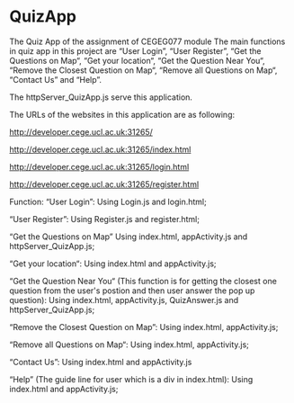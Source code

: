 # QuizApp
The Quiz App of the assignment of CEGEG077 module
The main functions in quiz app in this project are “User Login”, “User Register”, “Get the Questions on Map“, “Get your location“, “Get the Question Near You“, “Remove the Closest Question on Map“, “Remove all Questions on Map“, “Contact Us” and “Help”. 

The httpServer_QuizApp.js serve this application.

The URLs of the websites in this application are as following:

http://developer.cege.ucl.ac.uk:31265/

http://developer.cege.ucl.ac.uk:31265/index.html

http://developer.cege.ucl.ac.uk:31265/login.html

http://developer.cege.ucl.ac.uk:31265/register.html

Function: “User Login”: Using Login.js and login.html;

“User Register”: Using Register.js and register.html;

“Get the Questions on Map” Using index.html, appActivity.js and  httpServer_QuizApp.js;

“Get your location“: Using index.html and appActivity.js;

“Get the Question Near You“ (This function is for getting the closest one question from the user's postion and then user answer the pop up question): Using index.html, appActivity.js, QuizAnswer.js and httpServer_QuizApp.js;

“Remove the Closest Question on Map”:  Using index.html, appActivity.js;

“Remove all Questions on Map“: Using index.html, appActivity.js;

“Contact Us”: Using index.html and appActivity.js

“Help” (The guide line for user which is a div in index.html): Using index.html and appActivity.js;

